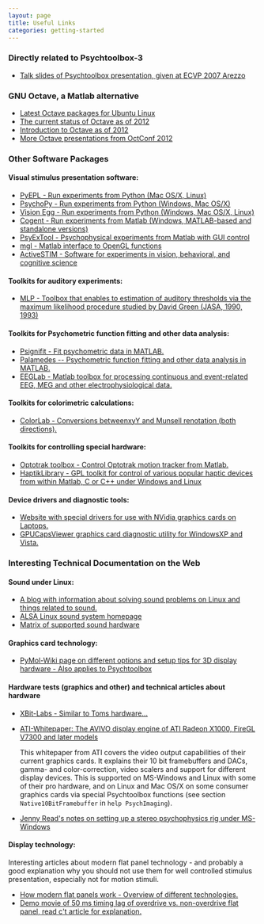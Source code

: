 ```yaml
---
layout: page
title: Useful Links
categories: getting-started
---
```


### Directly related to Psychtoolbox-3

-   [Talk slides of Psychtoolbox presentation, given at ECVP 2007 Arezzo](https://github.com/Psychtoolbox-3/Psychtoolbox-3/raw/master/Psychtoolbox/PsychDocumentation/Psychtoolbox3-Slides.pdf)

### GNU Octave, a Matlab alternative

-   [Latest Octave packages for Ubuntu Linux](https://launchpad.net/~octave/+archive/stable/+packages)
-   [The current status of Octave as of 2012](http://planet.octave.org/octconf2012/status.pdf)
-   [Introduction to Octave as of 2012](http://planet.octave.org/octconf2012/what-is-octave.pdf)
-   [More Octave presentations from OctConf 2012](http://jordi.inversethought.com/blog/octconf-2012-report/)

### Other Software Packages

#### Visual stimulus presentation software:

-   [PyEPL - Run experiments from Python (Mac OS/X, Linux)](http://pyepl.sourceforge.net/)
-   [PsychoPy - Run experiments from Python (Windows, Mac OS/X)](http://www.psychopy.org/)
-   [Vision Egg - Run experiments from Python (Windows, Mac OS/X, Linux)](http://www.visionegg.org/)
-   [Cogent - Run experiments from Matlab (Windows, MATLAB-based and standalone versions)](http://www.vislab.ucl.ac.uk/Cogent/)
-   [PsyExTool - Psychophysical experiments from Matlab with GUI control](http://guipsyexp.sourceforge.net/)
-   [mgl - Matlab interface to OpenGL functions](http://justingardner.net/doku.php/mgl/overview)
-   [ActiveSTIM - Software for experiments in vision, behavioral, and cognitive science](http://www.activestim.com/)

#### Toolkits for auditory experiments:

-   [MLP - Toolbox that enables to estimation of auditory thresholds via the maximum likelihood procedure studied by David Green (JASA, 1990, 1993)](http://www.psy.unipd.it/~grassi/mlp.html)

#### Toolkits for Psychometric function fitting and other data analysis:

-   [Psignifit - Fit psychometric data in MATLAB.](http://www.bootstrap-software.org/psignifit/)
-   [Palamedes -- Psychometric function fitting and other data analysis in MATLAB.](http://www.palamedestoolbox.org/)
-   [EEGLab - Matlab toolbox for processing continuous and event-related EEG, MEG and other electrophysiological data.](http://www.sccn.ucsd.edu/eeglab/)

#### Toolkits for colorimetric calculations:

-   [ColorLab - Conversions betweenxyY and Munsell renotation (both directions).](http://www.99main.com/~centore/)

#### Toolkits for controlling special hardware:

-   [Optotrak toolbox - Control Optotrak motion tracker from Matlab.](http://www.allpsych.uni-giessen.de/vf/OptotrakToolbox/index.php)
-   [HaptikLibrary - GPL toolkit for control of various popular haptic devices from within Matlab, C or C++ under Windows and Linux](http://www.haptiklibrary.org/)

#### Device drivers and diagnostic tools:

-   [Website with special drivers for use with NVidia graphics cards on Laptops.](http://LaptopVideo2Go.com/)
-   [GPUCapsViewer graphics card diagnostic utility for WindowsXP and Vista.](http://www.ozone3d.net/gpu_caps_viewer/)

### Interesting Technical Documentation on the Web

#### Sound under Linux:

-   [A blog with information about solving sound problems on Linux and things related to sound.](http://voices.canonical.com/david.henningsson/)
-   [ALSA Linux sound system homepage](http://www.alsa-project.org/main/index.php/Main_Page)
-   [Matrix of supported sound hardware](http://www.alsa-project.org/main/index.php/Matrix:Main)

#### Graphics card technology:

-   [PyMol-Wiki page on different options and setup tips for 3D display hardware - Also applies to Psychtoolbox](http://pymolwiki.org/index.php/Stereo_3D_Display_Options)

#### Hardware tests (graphics and other) and technical articles about hardware

-   [XBit-Labs - Similar to Toms hardware...](http://www.xbitlabs.com)

-   [ATI-Whitepaper: The AVIVO display engine of ATI Radeon X1000, FireGL V7300 and later models](http://www.ati.com/technology/avivo/pdf/Avivo_Display_Engine_Whitepaper_v2_final.pdf)

    This whitepaper from ATI covers the video output capabilities of their current
    graphics cards. It explains their 10 bit framebuffers and DACs, gamma- and
    color-correction, video scalers and support for different display devices. This
    is supported on MS-Windows and Linux with some of their pro hardware, and on
    Linux and Mac OS/X on some consumer graphics cards via special Psychtoolbox
    functions (see section `Native10BitFramebuffer` in `help PsychImaging`).

-   [Jenny Read's notes on setting up a stereo psychophysics rig under MS-Windows](http://www.staff.ncl.ac.uk/j.c.a.read/index.php?location=research&sub=labsetup)

#### Display technology:

Interesting articles about modern flat panel technology - and probably a good explanation why you should not use them for well controlled stimulus presentation, especially not for motion stimuli.

-   [How modern flat panels work - Overview of different technologies.](http://www.xbitlabs.com/articles/other/display/lcd-guide.html)
-   [Demo movie of 50 ms timing lag of overdrive vs. non-overdrive flat panel, read c't article for explanation.](ftp://ftp.heise.de/pub/ct/listings/0626-038.wmv)
